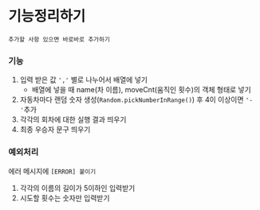 # 기능정리하기

```
추가할 사항 있으면 바로바로 추가하기
```

### 기능

1. 입력 받은 값 `','` 별로 나누어서 배열에 넣기
   - 배열에 넣을 때 name(차 이름), moveCnt(움직인 횟수)의 객체 형태로 넣기
2. 자동차마다 랜덤 숫자 생성(`Random.pickNumberInRange()`) 후 4이 이상이면 `'-'`추가
3. 각각의 회차에 대한 실행 결과 띄우기
4. 최종 우승자 문구 띄우기

### 예외처리

에러 메시지에 `[ERROR] 붙이기`

1. 각각의 이름의 길이가 5이하인 입력받기
2. 시도할 횟수는 숫자만 입력받기

